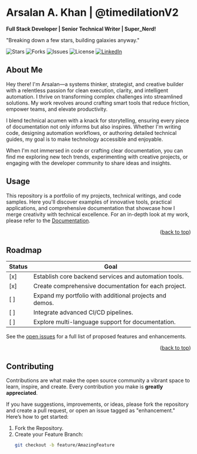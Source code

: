 # Arsalan A. Khan | @timedilationV2

**Full Stack Developer | Senior Technical Writer | Super_Nerd!**

"Breaking down a few stars, building galaxies anyway."

![Stars](https://img.shields.io/github/stars/timedilationv2/timedilationv2?style=for-the-badge)
![Forks](https://img.shields.io/github/forks/timedilationv2/timedilationv2?style=for-the-badge)
![Issues](https://img.shields.io/github/issues/timedilationv2/timedilationv2?style=for-the-badge)
![License](https://img.shields.io/github/license/timedilationv2/timedilationv2?style=for-the-badge)
[![LinkedIn](https://img.shields.io/badge/LinkedIn-arsalankhan-blue?style=for-the-badge&logo=linkedin)](https://linkedin.com/in/arsalankhan)

## About Me

Hey there! I'm Arsalan—a systems thinker, strategist, and creative builder with a relentless passion for clean execution, clarity, and intelligent automation. I thrive on transforming complex challenges into streamlined solutions. My work revolves around crafting smart tools that reduce friction, empower teams, and elevate productivity.

I blend technical acumen with a knack for storytelling, ensuring every piece of documentation not only informs but also inspires. Whether I'm writing code, designing automation workflows, or authoring detailed technical guides, my goal is to make technology accessible and enjoyable.

When I'm not immersed in code or crafting clear documentation, you can find me exploring new tech trends, experimenting with creative projects, or engaging with the developer community to share ideas and insights.

## Usage

This repository is a portfolio of my projects, technical writings, and code samples. Here you'll discover examples of innovative tools, practical applications, and comprehensive documentation that showcase how I merge creativity with technical excellence. For an in-depth look at my work, please refer to the [Documentation](https://example.com).

<p align="right">(<a href="#readme-top">back to top</a>)</p>

## Roadmap

| Status | Goal                                      |
| ------ | ----------------------------------------- |
| [x]    | Establish core backend services and automation tools. |
| [x]    | Create comprehensive documentation for each project.  |
| [ ]    | Expand my portfolio with additional projects and demos. |
| [ ]    | Integrate advanced CI/CD pipelines.                    |
| [ ]    | Explore multi-language support for documentation.      |

See the [open issues](https://github.com/your_username/your_repo/issues) for a full list of proposed features and enhancements.

<p align="right">(<a href="#readme-top">back to top</a>)</p>

## Contributing

Contributions are what make the open source community a vibrant space to learn, inspire, and create. Every contribution you make is **greatly appreciated**.

If you have suggestions, improvements, or ideas, please fork the repository and create a pull request, or open an issue tagged as "enhancement." Here’s how to get started:

1. Fork the Repository.
2. Create your Feature Branch:
   ```bash
   git checkout -b feature/AmazingFeature
